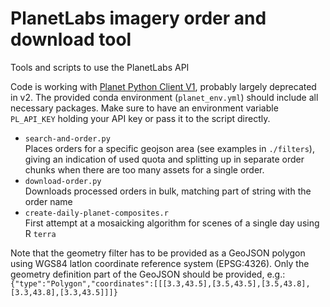 # PlanetLabs imagery order and download tool
Tools and scripts to use the PlanetLabs API

Code is working with [Planet Python Client V1](https://developers.planet.com/docs/pythonclient/), probably largely deprecated in v2. The provided conda environment (`planet_env.yml`) should include all necessary packages. Make sure to have an environment variable `PL_API_KEY` holding your API key or pass it to the script directly.

- `search-and-order.py`  
  Places orders for a specific geojson area (see examples in `./filters`), giving an indication of used quota and splitting up in separate order chunks when there are too many assets for a single order.
- `download-order.py`  
  Downloads processed orders in bulk, matching part of string with the order name
- `create-daily-planet-composites.r`  
  First attempt at a mosaicking algorithm for scenes of a single day using R `terra`


Note that the geometry filter has to be provided as a GeoJSON polygon using WGS84 latlon coordinate reference system (EPSG:4326). Only the geometry definition part of the GeoJSON should be provided, e.g.:
`{"type":"Polygon","coordinates":[[[3.3,43.5],[3.5,43.5],[3.5,43.8],[3.3,43.8],[3.3,43.5]]]}`


